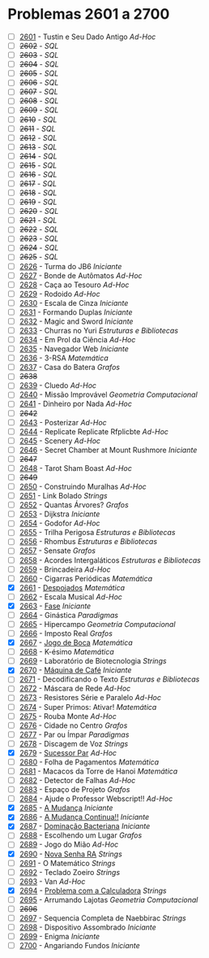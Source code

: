 # Problemas 2601 a 2700

  - [ ] [2601](https://www.urionlinejudge.com.br/judge/pt/problems/view/2601) - Tustin e Seu Dado Antigo *Ad-Hoc*
  - [ ] ~~2602~~ - *SQL*
  - [ ] ~~2603~~ - *SQL*
  - [ ] ~~2604~~ - *SQL*
  - [ ] ~~2605~~ - *SQL*
  - [ ] ~~2606~~ - *SQL*
  - [ ] ~~2607~~ - *SQL*
  - [ ] ~~2608~~ - *SQL*
  - [ ] ~~2609~~ - *SQL*
  - [ ] ~~2610~~ - *SQL*
  - [ ] ~~2611~~ - *SQL*
  - [ ] ~~2612~~ - *SQL*
  - [ ] ~~2613~~ - *SQL*
  - [ ] ~~2614~~ - *SQL*
  - [ ] ~~2615~~ - *SQL*
  - [ ] ~~2616~~ - *SQL*
  - [ ] ~~2617~~ - *SQL*
  - [ ] ~~2618~~ - *SQL*
  - [ ] ~~2619~~ - *SQL*
  - [ ] ~~2620~~ - *SQL*
  - [ ] ~~2621~~ - *SQL*
  - [ ] ~~2622~~ - *SQL*
  - [ ] ~~2623~~ - *SQL*
  - [ ] ~~2624~~ - *SQL*
  - [ ] ~~2625~~ - *SQL*
  - [ ] [2626](https://www.urionlinejudge.com.br/judge/pt/problems/view/2626) - Turma do JB6 *Iniciante*
  - [ ] [2627](https://www.urionlinejudge.com.br/judge/pt/problems/view/2627) - Bonde de Autômatos *Ad-Hoc*
  - [ ] [2628](https://www.urionlinejudge.com.br/judge/pt/problems/view/2628) - Caça ao Tesouro *Ad-Hoc*
  - [ ] [2629](https://www.urionlinejudge.com.br/judge/pt/problems/view/2629) - Rodoido *Ad-Hoc*
  - [ ] [2630](https://www.urionlinejudge.com.br/judge/pt/problems/view/2630) - Escala de Cinza *Iniciante*
  - [ ] [2631](https://www.urionlinejudge.com.br/judge/pt/problems/view/2631) - Formando Duplas *Iniciante*
  - [ ] [2632](https://www.urionlinejudge.com.br/judge/pt/problems/view/2632) - Magic and Sword *Iniciante*
  - [ ] [2633](https://www.urionlinejudge.com.br/judge/pt/problems/view/2633) - Churras no Yuri *Estruturas e Bibliotecas*
  - [ ] [2634](https://www.urionlinejudge.com.br/judge/pt/problems/view/2634) - Em Prol da Ciência *Ad-Hoc*
  - [ ] [2635](https://www.urionlinejudge.com.br/judge/pt/problems/view/2635) - Navegador Web *Iniciante*
  - [ ] [2636](https://www.urionlinejudge.com.br/judge/pt/problems/view/2636) - 3-RSA *Matemática*
  - [ ] [2637](https://www.urionlinejudge.com.br/judge/pt/problems/view/2637) - Casa do Batera *Grafos*
  - [ ] ~~2638~~
  - [ ] [2639](https://www.urionlinejudge.com.br/judge/pt/problems/view/2639) - Cluedo *Ad-Hoc*
  - [ ] [2640](https://www.urionlinejudge.com.br/judge/pt/problems/view/2640) - Missão Improvável *Geometria Computacional*
  - [ ] [2641](https://www.urionlinejudge.com.br/judge/pt/problems/view/2641) - Dinheiro por Nada *Ad-Hoc*
  - [ ] ~~2642~~
  - [ ] [2643](https://www.urionlinejudge.com.br/judge/pt/problems/view/2643) - Posterizar *Ad-Hoc*
  - [ ] [2644](https://www.urionlinejudge.com.br/judge/pt/problems/view/2644) - Replicate Replicate Rfplicbte *Ad-Hoc*
  - [ ] [2645](https://www.urionlinejudge.com.br/judge/pt/problems/view/2645) - Scenery *Ad-Hoc*
  - [ ] [2646](https://www.urionlinejudge.com.br/judge/pt/problems/view/2646) - Secret Chamber at Mount Rushmore *Iniciante*
  - [ ] ~~2647~~
  - [ ] [2648](https://www.urionlinejudge.com.br/judge/pt/problems/view/2648) - Tarot Sham Boast *Ad-Hoc*
  - [ ] ~~2649~~
  - [ ] [2650](https://www.urionlinejudge.com.br/judge/pt/problems/view/2650) - Construindo Muralhas *Ad-Hoc*
  - [ ] [2651](https://www.urionlinejudge.com.br/judge/pt/problems/view/2651) - Link Bolado *Strings*
  - [ ] [2652](https://www.urionlinejudge.com.br/judge/pt/problems/view/2652) - Quantas Árvores? *Grafos*
  - [ ] [2653](https://www.urionlinejudge.com.br/judge/pt/problems/view/2653) - Dijkstra *Iniciante*
  - [ ] [2654](https://www.urionlinejudge.com.br/judge/pt/problems/view/2654) - Godofor *Ad-Hoc*
  - [ ] [2655](https://www.urionlinejudge.com.br/judge/pt/problems/view/2655) - Trilha Perigosa *Estruturas e Bibliotecas*
  - [ ] [2656](https://www.urionlinejudge.com.br/judge/pt/problems/view/2656) - Rhombus *Estruturas e Bibliotecas*
  - [ ] [2657](https://www.urionlinejudge.com.br/judge/pt/problems/view/2657) - Sensate *Grafos*
  - [ ] [2658](https://www.urionlinejudge.com.br/judge/pt/problems/view/2658) - Acordes Intergaláticos *Estruturas e Bibliotecas*
  - [ ] [2659](https://www.urionlinejudge.com.br/judge/pt/problems/view/2659) - Brincadeira *Ad-Hoc*
  - [ ] [2660](https://www.urionlinejudge.com.br/judge/pt/problems/view/2660) - Cigarras Periódicas *Matemática*
  - [x] [2661](https://www.urionlinejudge.com.br/judge/pt/problems/view/2661) - [Despojados](https://github.com/potigol/URI-Potigol/blob/master/src/2601-2700/2661.poti) *Matemática*
  - [ ] [2662](https://www.urionlinejudge.com.br/judge/pt/problems/view/2662) - Escala Musical *Ad-Hoc*
  - [x] [2663](https://www.urionlinejudge.com.br/judge/pt/problems/view/2663) - [Fase](https://github.com/potigol/URI-Potigol/blob/master/src/2601-2700/2663.poti) *Iniciante*
  - [ ] [2664](https://www.urionlinejudge.com.br/judge/pt/problems/view/2664) - Ginástica *Paradigmas*
  - [ ] [2665](https://www.urionlinejudge.com.br/judge/pt/problems/view/2665) - Hipercampo *Geometria Computacional*
  - [ ] [2666](https://www.urionlinejudge.com.br/judge/pt/problems/view/2666) - Imposto Real *Grafos*
  - [x] [2667](https://www.urionlinejudge.com.br/judge/pt/problems/view/2667) - [Jogo de Boca](https://github.com/potigol/URI-Potigol/blob/master/src/2601-2700/2667.poti) *Matemática*
  - [ ] [2668](https://www.urionlinejudge.com.br/judge/pt/problems/view/2668) - K-ésimo *Matemática*
  - [ ] [2669](https://www.urionlinejudge.com.br/judge/pt/problems/view/2669) - Laboratório de Biotecnologia *Strings*
  - [x] [2670](https://www.urionlinejudge.com.br/judge/pt/problems/view/2670) - [Máquina de Café](https://github.com/potigol/URI-Potigol/blob/master/src/2601-2700/2670.poti) *Iniciante*
  - [ ] [2671](https://www.urionlinejudge.com.br/judge/pt/problems/view/2671) - Decodificando o Texto *Estruturas e Bibliotecas*
  - [ ] [2672](https://www.urionlinejudge.com.br/judge/pt/problems/view/2672) - Máscara de Rede *Ad-Hoc*
  - [ ] [2673](https://www.urionlinejudge.com.br/judge/pt/problems/view/2673) - Resistores Série e Paralelo *Ad-Hoc*
  - [ ] [2674](https://www.urionlinejudge.com.br/judge/pt/problems/view/2674) - Super Primos: Ativar! *Matemática*
  - [ ] [2675](https://www.urionlinejudge.com.br/judge/pt/problems/view/2675) - Rouba Monte *Ad-Hoc*
  - [ ] [2676](https://www.urionlinejudge.com.br/judge/pt/problems/view/2676) - Cidade no Centro *Grafos*
  - [ ] [2677](https://www.urionlinejudge.com.br/judge/pt/problems/view/2677) - Par ou Ímpar *Paradigmas*
  - [ ] [2678](https://www.urionlinejudge.com.br/judge/pt/problems/view/2678) - Discagem de Voz *Strings*
  - [x] [2679](https://www.urionlinejudge.com.br/judge/pt/problems/view/2679) - [Sucessor Par](https://github.com/potigol/URI-Potigol/blob/master/src/2601-2700/2679.poti) *Ad-Hoc*
  - [ ] [2680](https://www.urionlinejudge.com.br/judge/pt/problems/view/2680) - Folha de Pagamentos *Matemática*
  - [ ] [2681](https://www.urionlinejudge.com.br/judge/pt/problems/view/2681) - Macacos da Torre de Hanoi *Matemática*
  - [ ] [2682](https://www.urionlinejudge.com.br/judge/pt/problems/view/2682) - Detector de Falhas *Ad-Hoc*
  - [ ] [2683](https://www.urionlinejudge.com.br/judge/pt/problems/view/2683) - Espaço de Projeto *Grafos*
  - [ ] [2684](https://www.urionlinejudge.com.br/judge/pt/problems/view/2684) - Ajude o Professor Webscript!! *Ad-Hoc*
  - [x] [2685](https://www.urionlinejudge.com.br/judge/pt/problems/view/2685) - [A Mudança](https://github.com/potigol/URI-Potigol/blob/master/src/2601-2700/2685.poti) *Iniciante*
  - [x] [2686](https://www.urionlinejudge.com.br/judge/pt/problems/view/2686) - [A Mudança Continua!!](https://github.com/potigol/URI-Potigol/blob/master/src/2601-2700/2686.poti) *Iniciante*
  - [x] [2687](https://www.urionlinejudge.com.br/judge/pt/problems/view/2687) - [Dominação Bacteriana](https://github.com/potigol/URI-Potigol/blob/master/src/2601-2700/2687.poti) *Iniciante*
  - [ ] [2688](https://www.urionlinejudge.com.br/judge/pt/problems/view/2688) - Escolhendo um Lugar *Grafos*
  - [ ] [2689](https://www.urionlinejudge.com.br/judge/pt/problems/view/2689) - Jogo do Mião *Ad-Hoc*
  - [x] [2690](https://www.urionlinejudge.com.br/judge/pt/problems/view/2690) - [Nova Senha RA](https://github.com/potigol/URI-Potigol/blob/master/src/2601-2700/2690.poti) *Strings*
  - [ ] [2691](https://www.urionlinejudge.com.br/judge/pt/problems/view/2691) - O Matemático *Strings*
  - [ ] [2692](https://www.urionlinejudge.com.br/judge/pt/problems/view/2692) - Teclado Zoeiro *Strings*
  - [ ] [2693](https://www.urionlinejudge.com.br/judge/pt/problems/view/2693) - Van *Ad-Hoc*
  - [x] [2694](https://www.urionlinejudge.com.br/judge/pt/problems/view/2694) - [Problema com a Calculadora](https://github.com/potigol/URI-Potigol/blob/master/src/2601-2700/2694.poti) *Strings*
  - [ ] [2695](https://www.urionlinejudge.com.br/judge/pt/problems/view/2695) - Arrumando Lajotas *Geometria Computacional*
  - [ ] ~~2696~~
  - [ ] [2697](https://www.urionlinejudge.com.br/judge/pt/problems/view/2697) - Sequencia Completa de Naebbirac *Strings*
  - [ ] [2698](https://www.urionlinejudge.com.br/judge/pt/problems/view/2698) - Dispositivo Assombrado *Iniciante*
  - [ ] [2699](https://www.urionlinejudge.com.br/judge/pt/problems/view/2699) - Enigma *Iniciante*
  - [ ] [2700](https://www.urionlinejudge.com.br/judge/pt/problems/view/2700) - Angariando Fundos *Iniciante*